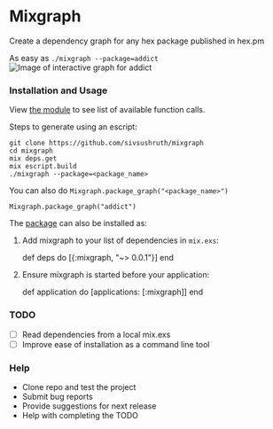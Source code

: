 # Mixgraph

Create a dependency graph for any hex package published in hex.pm

As easy as `./mixgraph --package=addict`
![Image of interactive graph for addict](http://i.imgur.com/cfrWRMO.png)

### Installation and Usage

View [the module](https://github.com/sivsushruth/mixgraph/blob/master/lib/mixgraph.ex) to see list of available function calls.

Steps to generate using an escript:
```
git clone https://github.com/sivsushruth/mixgraph
cd mixgraph
mix deps.get
mix escript.build
./mixgraph --package=<package_name>
```
You can also do `Mixgraph.package_graph("<package_name>")`
```
Mixgraph.package_graph("addict")
```


The [package](https://hex.pm/packages/mixgraph) can also be installed as:

  1. Add mixgraph to your list of dependencies in `mix.exs`:

        def deps do
          [{:mixgraph, "~> 0.0.1"}]
        end

  2. Ensure mixgraph is started before your application:

        def application do
          [applications: [:mixgraph]]
        end
        
### TODO
- [ ] Read dependencies from a local mix.exs
- [ ] Improve ease of installation as a command line tool

### Help
* Clone repo and test the project
* Submit bug reports
* Provide suggestions for next release
* Help with completing the TODO


